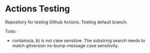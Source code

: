 # Actions Testing

Repository for testing Github Actions. Testing default branch.

Todo:
- contains(a, b) is not case sensitive. The substring search needs to match gitversion no-bump-message case sensitivity.

